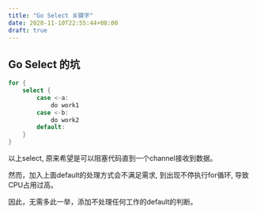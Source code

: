```yaml
---
title: "Go Select 关键字"
date: 2020-11-10T22:55:44+08:00
draft: true
---
```


## Go Select 的坑

```Go
for {
    select {
        case <-a:
            do work1
        case <-b:
            do work2
        default:
    }
}
```

以上select, 原来希望是可以阻塞代码直到一个channel接收到数据。

然而，加入上面default的处理方式会不满足需求, 到出现不停执行for循环, 导致CPU占用过高。

因此，无需多此一举，添加不处理任何工作的default的判断。
